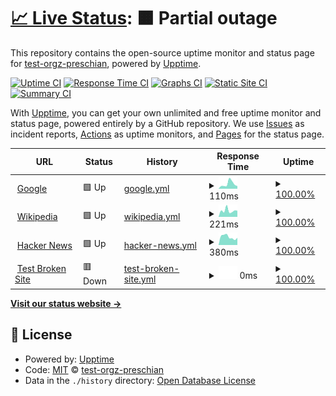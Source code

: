 # [📈 Live Status](https://test-orgz-preschian.github.io/test-upptime): <!--live status--> **🟧 Partial outage**

This repository contains the open-source uptime monitor and status page for [test-orgz-preschian](https://test-orgz-preschian.github.io/test-upptime), powered by [Upptime](https://github.com/upptime/upptime).

[![Uptime CI](https://github.com/test-orgz-preschian/test-upptime/workflows/Uptime%20CI/badge.svg)](https://github.com/test-orgz-preschian/test-upptime/actions?query=workflow%3A%22Uptime+CI%22)
[![Response Time CI](https://github.com/test-orgz-preschian/test-upptime/workflows/Response%20Time%20CI/badge.svg)](https://github.com/test-orgz-preschian/test-upptime/actions?query=workflow%3A%22Response+Time+CI%22)
[![Graphs CI](https://github.com/test-orgz-preschian/test-upptime/workflows/Graphs%20CI/badge.svg)](https://github.com/test-orgz-preschian/test-upptime/actions?query=workflow%3A%22Graphs+CI%22)
[![Static Site CI](https://github.com/test-orgz-preschian/test-upptime/workflows/Static%20Site%20CI/badge.svg)](https://github.com/test-orgz-preschian/test-upptime/actions?query=workflow%3A%22Static+Site+CI%22)
[![Summary CI](https://github.com/test-orgz-preschian/test-upptime/workflows/Summary%20CI/badge.svg)](https://github.com/test-orgz-preschian/test-upptime/actions?query=workflow%3A%22Summary+CI%22)

With [Upptime](https://upptime.js.org), you can get your own unlimited and free uptime monitor and status page, powered entirely by a GitHub repository. We use [Issues](https://github.com/test-orgz-preschian/test-upptime/issues) as incident reports, [Actions](https://github.com/test-orgz-preschian/test-upptime/actions) as uptime monitors, and [Pages](https://test-orgz-preschian.github.io/test-upptime) for the status page.

<!--start: status pages-->
<!-- This summary is generated by Upptime (https://github.com/upptime/upptime) -->
<!-- Do not edit this manually, your changes will be overwritten -->
<!-- prettier-ignore -->
| URL | Status | History | Response Time | Uptime |
| --- | ------ | ------- | ------------- | ------ |
| <img alt="" src="https://icons.duckduckgo.com/ip3/www.google.com.ico" height="13"> [Google](https://www.google.com) | 🟩 Up | [google.yml](https://github.com/test-orgz-preschian/test-upptime/commits/HEAD/history/google.yml) | <details><summary><img alt="Response time graph" src="./graphs/google/response-time-week.png" height="20"> 110ms</summary><br><a href="https://test-orgz-preschian.github.io/test-upptime/history/google"><img alt="Response time 108" src="https://img.shields.io/endpoint?url=https%3A%2F%2Fraw.githubusercontent.com%2Ftest-orgz-preschian%2Ftest-upptime%2FHEAD%2Fapi%2Fgoogle%2Fresponse-time.json"></a><br><a href="https://test-orgz-preschian.github.io/test-upptime/history/google"><img alt="24-hour response time 60" src="https://img.shields.io/endpoint?url=https%3A%2F%2Fraw.githubusercontent.com%2Ftest-orgz-preschian%2Ftest-upptime%2FHEAD%2Fapi%2Fgoogle%2Fresponse-time-day.json"></a><br><a href="https://test-orgz-preschian.github.io/test-upptime/history/google"><img alt="7-day response time 110" src="https://img.shields.io/endpoint?url=https%3A%2F%2Fraw.githubusercontent.com%2Ftest-orgz-preschian%2Ftest-upptime%2FHEAD%2Fapi%2Fgoogle%2Fresponse-time-week.json"></a><br><a href="https://test-orgz-preschian.github.io/test-upptime/history/google"><img alt="30-day response time 109" src="https://img.shields.io/endpoint?url=https%3A%2F%2Fraw.githubusercontent.com%2Ftest-orgz-preschian%2Ftest-upptime%2FHEAD%2Fapi%2Fgoogle%2Fresponse-time-month.json"></a><br><a href="https://test-orgz-preschian.github.io/test-upptime/history/google"><img alt="1-year response time 108" src="https://img.shields.io/endpoint?url=https%3A%2F%2Fraw.githubusercontent.com%2Ftest-orgz-preschian%2Ftest-upptime%2FHEAD%2Fapi%2Fgoogle%2Fresponse-time-year.json"></a></details> | <details><summary><a href="https://test-orgz-preschian.github.io/test-upptime/history/google">100.00%</a></summary><a href="https://test-orgz-preschian.github.io/test-upptime/history/google"><img alt="All-time uptime 100.00%" src="https://img.shields.io/endpoint?url=https%3A%2F%2Fraw.githubusercontent.com%2Ftest-orgz-preschian%2Ftest-upptime%2FHEAD%2Fapi%2Fgoogle%2Fuptime.json"></a><br><a href="https://test-orgz-preschian.github.io/test-upptime/history/google"><img alt="24-hour uptime 100.00%" src="https://img.shields.io/endpoint?url=https%3A%2F%2Fraw.githubusercontent.com%2Ftest-orgz-preschian%2Ftest-upptime%2FHEAD%2Fapi%2Fgoogle%2Fuptime-day.json"></a><br><a href="https://test-orgz-preschian.github.io/test-upptime/history/google"><img alt="7-day uptime 100.00%" src="https://img.shields.io/endpoint?url=https%3A%2F%2Fraw.githubusercontent.com%2Ftest-orgz-preschian%2Ftest-upptime%2FHEAD%2Fapi%2Fgoogle%2Fuptime-week.json"></a><br><a href="https://test-orgz-preschian.github.io/test-upptime/history/google"><img alt="30-day uptime 100.00%" src="https://img.shields.io/endpoint?url=https%3A%2F%2Fraw.githubusercontent.com%2Ftest-orgz-preschian%2Ftest-upptime%2FHEAD%2Fapi%2Fgoogle%2Fuptime-month.json"></a><br><a href="https://test-orgz-preschian.github.io/test-upptime/history/google"><img alt="1-year uptime 100.00%" src="https://img.shields.io/endpoint?url=https%3A%2F%2Fraw.githubusercontent.com%2Ftest-orgz-preschian%2Ftest-upptime%2FHEAD%2Fapi%2Fgoogle%2Fuptime-year.json"></a></details>
| <img alt="" src="https://icons.duckduckgo.com/ip3/en.wikipedia.org.ico" height="13"> [Wikipedia](https://en.wikipedia.org) | 🟩 Up | [wikipedia.yml](https://github.com/test-orgz-preschian/test-upptime/commits/HEAD/history/wikipedia.yml) | <details><summary><img alt="Response time graph" src="./graphs/wikipedia/response-time-week.png" height="20"> 221ms</summary><br><a href="https://test-orgz-preschian.github.io/test-upptime/history/wikipedia"><img alt="Response time 220" src="https://img.shields.io/endpoint?url=https%3A%2F%2Fraw.githubusercontent.com%2Ftest-orgz-preschian%2Ftest-upptime%2FHEAD%2Fapi%2Fwikipedia%2Fresponse-time.json"></a><br><a href="https://test-orgz-preschian.github.io/test-upptime/history/wikipedia"><img alt="24-hour response time 217" src="https://img.shields.io/endpoint?url=https%3A%2F%2Fraw.githubusercontent.com%2Ftest-orgz-preschian%2Ftest-upptime%2FHEAD%2Fapi%2Fwikipedia%2Fresponse-time-day.json"></a><br><a href="https://test-orgz-preschian.github.io/test-upptime/history/wikipedia"><img alt="7-day response time 221" src="https://img.shields.io/endpoint?url=https%3A%2F%2Fraw.githubusercontent.com%2Ftest-orgz-preschian%2Ftest-upptime%2FHEAD%2Fapi%2Fwikipedia%2Fresponse-time-week.json"></a><br><a href="https://test-orgz-preschian.github.io/test-upptime/history/wikipedia"><img alt="30-day response time 207" src="https://img.shields.io/endpoint?url=https%3A%2F%2Fraw.githubusercontent.com%2Ftest-orgz-preschian%2Ftest-upptime%2FHEAD%2Fapi%2Fwikipedia%2Fresponse-time-month.json"></a><br><a href="https://test-orgz-preschian.github.io/test-upptime/history/wikipedia"><img alt="1-year response time 220" src="https://img.shields.io/endpoint?url=https%3A%2F%2Fraw.githubusercontent.com%2Ftest-orgz-preschian%2Ftest-upptime%2FHEAD%2Fapi%2Fwikipedia%2Fresponse-time-year.json"></a></details> | <details><summary><a href="https://test-orgz-preschian.github.io/test-upptime/history/wikipedia">100.00%</a></summary><a href="https://test-orgz-preschian.github.io/test-upptime/history/wikipedia"><img alt="All-time uptime 100.00%" src="https://img.shields.io/endpoint?url=https%3A%2F%2Fraw.githubusercontent.com%2Ftest-orgz-preschian%2Ftest-upptime%2FHEAD%2Fapi%2Fwikipedia%2Fuptime.json"></a><br><a href="https://test-orgz-preschian.github.io/test-upptime/history/wikipedia"><img alt="24-hour uptime 100.00%" src="https://img.shields.io/endpoint?url=https%3A%2F%2Fraw.githubusercontent.com%2Ftest-orgz-preschian%2Ftest-upptime%2FHEAD%2Fapi%2Fwikipedia%2Fuptime-day.json"></a><br><a href="https://test-orgz-preschian.github.io/test-upptime/history/wikipedia"><img alt="7-day uptime 100.00%" src="https://img.shields.io/endpoint?url=https%3A%2F%2Fraw.githubusercontent.com%2Ftest-orgz-preschian%2Ftest-upptime%2FHEAD%2Fapi%2Fwikipedia%2Fuptime-week.json"></a><br><a href="https://test-orgz-preschian.github.io/test-upptime/history/wikipedia"><img alt="30-day uptime 100.00%" src="https://img.shields.io/endpoint?url=https%3A%2F%2Fraw.githubusercontent.com%2Ftest-orgz-preschian%2Ftest-upptime%2FHEAD%2Fapi%2Fwikipedia%2Fuptime-month.json"></a><br><a href="https://test-orgz-preschian.github.io/test-upptime/history/wikipedia"><img alt="1-year uptime 100.00%" src="https://img.shields.io/endpoint?url=https%3A%2F%2Fraw.githubusercontent.com%2Ftest-orgz-preschian%2Ftest-upptime%2FHEAD%2Fapi%2Fwikipedia%2Fuptime-year.json"></a></details>
| <img alt="" src="https://icons.duckduckgo.com/ip3/news.ycombinator.com.ico" height="13"> [Hacker News](https://news.ycombinator.com) | 🟩 Up | [hacker-news.yml](https://github.com/test-orgz-preschian/test-upptime/commits/HEAD/history/hacker-news.yml) | <details><summary><img alt="Response time graph" src="./graphs/hacker-news/response-time-week.png" height="20"> 380ms</summary><br><a href="https://test-orgz-preschian.github.io/test-upptime/history/hacker-news"><img alt="Response time 304" src="https://img.shields.io/endpoint?url=https%3A%2F%2Fraw.githubusercontent.com%2Ftest-orgz-preschian%2Ftest-upptime%2FHEAD%2Fapi%2Fhacker-news%2Fresponse-time.json"></a><br><a href="https://test-orgz-preschian.github.io/test-upptime/history/hacker-news"><img alt="24-hour response time 339" src="https://img.shields.io/endpoint?url=https%3A%2F%2Fraw.githubusercontent.com%2Ftest-orgz-preschian%2Ftest-upptime%2FHEAD%2Fapi%2Fhacker-news%2Fresponse-time-day.json"></a><br><a href="https://test-orgz-preschian.github.io/test-upptime/history/hacker-news"><img alt="7-day response time 380" src="https://img.shields.io/endpoint?url=https%3A%2F%2Fraw.githubusercontent.com%2Ftest-orgz-preschian%2Ftest-upptime%2FHEAD%2Fapi%2Fhacker-news%2Fresponse-time-week.json"></a><br><a href="https://test-orgz-preschian.github.io/test-upptime/history/hacker-news"><img alt="30-day response time 303" src="https://img.shields.io/endpoint?url=https%3A%2F%2Fraw.githubusercontent.com%2Ftest-orgz-preschian%2Ftest-upptime%2FHEAD%2Fapi%2Fhacker-news%2Fresponse-time-month.json"></a><br><a href="https://test-orgz-preschian.github.io/test-upptime/history/hacker-news"><img alt="1-year response time 304" src="https://img.shields.io/endpoint?url=https%3A%2F%2Fraw.githubusercontent.com%2Ftest-orgz-preschian%2Ftest-upptime%2FHEAD%2Fapi%2Fhacker-news%2Fresponse-time-year.json"></a></details> | <details><summary><a href="https://test-orgz-preschian.github.io/test-upptime/history/hacker-news">100.00%</a></summary><a href="https://test-orgz-preschian.github.io/test-upptime/history/hacker-news"><img alt="All-time uptime 100.00%" src="https://img.shields.io/endpoint?url=https%3A%2F%2Fraw.githubusercontent.com%2Ftest-orgz-preschian%2Ftest-upptime%2FHEAD%2Fapi%2Fhacker-news%2Fuptime.json"></a><br><a href="https://test-orgz-preschian.github.io/test-upptime/history/hacker-news"><img alt="24-hour uptime 100.00%" src="https://img.shields.io/endpoint?url=https%3A%2F%2Fraw.githubusercontent.com%2Ftest-orgz-preschian%2Ftest-upptime%2FHEAD%2Fapi%2Fhacker-news%2Fuptime-day.json"></a><br><a href="https://test-orgz-preschian.github.io/test-upptime/history/hacker-news"><img alt="7-day uptime 100.00%" src="https://img.shields.io/endpoint?url=https%3A%2F%2Fraw.githubusercontent.com%2Ftest-orgz-preschian%2Ftest-upptime%2FHEAD%2Fapi%2Fhacker-news%2Fuptime-week.json"></a><br><a href="https://test-orgz-preschian.github.io/test-upptime/history/hacker-news"><img alt="30-day uptime 100.00%" src="https://img.shields.io/endpoint?url=https%3A%2F%2Fraw.githubusercontent.com%2Ftest-orgz-preschian%2Ftest-upptime%2FHEAD%2Fapi%2Fhacker-news%2Fuptime-month.json"></a><br><a href="https://test-orgz-preschian.github.io/test-upptime/history/hacker-news"><img alt="1-year uptime 100.00%" src="https://img.shields.io/endpoint?url=https%3A%2F%2Fraw.githubusercontent.com%2Ftest-orgz-preschian%2Ftest-upptime%2FHEAD%2Fapi%2Fhacker-news%2Fuptime-year.json"></a></details>
| <img alt="" src="https://icons.duckduckgo.com/ip3/thissitedoesnotexist.koj.co.ico" height="13"> [Test Broken Site](https://thissitedoesnotexist.koj.co) | 🟥 Down | [test-broken-site.yml](https://github.com/test-orgz-preschian/test-upptime/commits/HEAD/history/test-broken-site.yml) | <details><summary><img alt="Response time graph" src="./graphs/test-broken-site/response-time-week.png" height="20"> 0ms</summary><br><a href="https://test-orgz-preschian.github.io/test-upptime/history/test-broken-site"><img alt="Response time 0" src="https://img.shields.io/endpoint?url=https%3A%2F%2Fraw.githubusercontent.com%2Ftest-orgz-preschian%2Ftest-upptime%2FHEAD%2Fapi%2Ftest-broken-site%2Fresponse-time.json"></a><br><a href="https://test-orgz-preschian.github.io/test-upptime/history/test-broken-site"><img alt="24-hour response time 0" src="https://img.shields.io/endpoint?url=https%3A%2F%2Fraw.githubusercontent.com%2Ftest-orgz-preschian%2Ftest-upptime%2FHEAD%2Fapi%2Ftest-broken-site%2Fresponse-time-day.json"></a><br><a href="https://test-orgz-preschian.github.io/test-upptime/history/test-broken-site"><img alt="7-day response time 0" src="https://img.shields.io/endpoint?url=https%3A%2F%2Fraw.githubusercontent.com%2Ftest-orgz-preschian%2Ftest-upptime%2FHEAD%2Fapi%2Ftest-broken-site%2Fresponse-time-week.json"></a><br><a href="https://test-orgz-preschian.github.io/test-upptime/history/test-broken-site"><img alt="30-day response time 0" src="https://img.shields.io/endpoint?url=https%3A%2F%2Fraw.githubusercontent.com%2Ftest-orgz-preschian%2Ftest-upptime%2FHEAD%2Fapi%2Ftest-broken-site%2Fresponse-time-month.json"></a><br><a href="https://test-orgz-preschian.github.io/test-upptime/history/test-broken-site"><img alt="1-year response time 0" src="https://img.shields.io/endpoint?url=https%3A%2F%2Fraw.githubusercontent.com%2Ftest-orgz-preschian%2Ftest-upptime%2FHEAD%2Fapi%2Ftest-broken-site%2Fresponse-time-year.json"></a></details> | <details><summary><a href="https://test-orgz-preschian.github.io/test-upptime/history/test-broken-site">100.00%</a></summary><a href="https://test-orgz-preschian.github.io/test-upptime/history/test-broken-site"><img alt="All-time uptime 100.00%" src="https://img.shields.io/endpoint?url=https%3A%2F%2Fraw.githubusercontent.com%2Ftest-orgz-preschian%2Ftest-upptime%2FHEAD%2Fapi%2Ftest-broken-site%2Fuptime.json"></a><br><a href="https://test-orgz-preschian.github.io/test-upptime/history/test-broken-site"><img alt="24-hour uptime 100.00%" src="https://img.shields.io/endpoint?url=https%3A%2F%2Fraw.githubusercontent.com%2Ftest-orgz-preschian%2Ftest-upptime%2FHEAD%2Fapi%2Ftest-broken-site%2Fuptime-day.json"></a><br><a href="https://test-orgz-preschian.github.io/test-upptime/history/test-broken-site"><img alt="7-day uptime 100.00%" src="https://img.shields.io/endpoint?url=https%3A%2F%2Fraw.githubusercontent.com%2Ftest-orgz-preschian%2Ftest-upptime%2FHEAD%2Fapi%2Ftest-broken-site%2Fuptime-week.json"></a><br><a href="https://test-orgz-preschian.github.io/test-upptime/history/test-broken-site"><img alt="30-day uptime 100.00%" src="https://img.shields.io/endpoint?url=https%3A%2F%2Fraw.githubusercontent.com%2Ftest-orgz-preschian%2Ftest-upptime%2FHEAD%2Fapi%2Ftest-broken-site%2Fuptime-month.json"></a><br><a href="https://test-orgz-preschian.github.io/test-upptime/history/test-broken-site"><img alt="1-year uptime 100.00%" src="https://img.shields.io/endpoint?url=https%3A%2F%2Fraw.githubusercontent.com%2Ftest-orgz-preschian%2Ftest-upptime%2FHEAD%2Fapi%2Ftest-broken-site%2Fuptime-year.json"></a></details>

<!--end: status pages-->

[**Visit our status website →**](https://test-orgz-preschian.github.io/test-upptime)

## 📄 License

- Powered by: [Upptime](https://github.com/upptime/upptime)
- Code: [MIT](./LICENSE) © [test-orgz-preschian](https://test-orgz-preschian.github.io/test-upptime)
- Data in the `./history` directory: [Open Database License](https://opendatacommons.org/licenses/odbl/1-0/)
